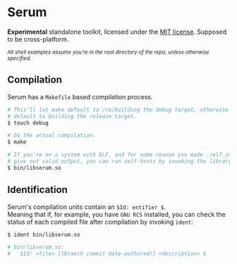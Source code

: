 # Serum #
**Experimental** standalone toolkit, licensed under the [MIT license](./COPYING.md). Supposed to be cross-platform.

<sup>*All shell examples assume you're in the root directory of the repo, unless otherwise specified.*</sup>

## Compilation ##
Serum has a `Makefile` based compilation process.
```sh
# This'll let make default to /re/building the debug target, otherwise it'll
# default to building the release target.
$ touch debug

# Do the actual compilation.
$ make

# If you're on a system with ELF, and for some reason you made ./elf_interp.sh
# give out valid output, you can run self-tests by invoking the library itself:
$ bin/libserum.so
```

## Identification ##
Serum's compilation units contain an `$Id: entifier $`.<br/>
Meaning that if, for example, you have `GNU RCS` installed, you can check the status of each compiled file after compilation by invoking `ident`:
```sh
$ ident bin/libserum.so

# bin/libserum.so:
#	$Id: <file> [(branch commit date-authored)] <description> $
```
